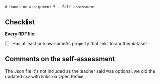 	# Hands-on assignment 5 – Self assessment

## Checklist

**Every RDF file:**

- [ ] Has at least one owl:sameAs property that links to another dataset

## Comments on the self-assessment
The Json file it's not included as the teacher said was optional, we did the updated csv with links via Open Refine
